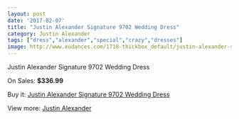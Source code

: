 ```yaml
---
layout: post
date: '2017-02-07'
title: "Justin Alexander Signature 9702 Wedding Dress"
category: Justin Alexander
tags: ["dress","alexander","special","crazy","dresses"]
image: http://www.eudances.com/1718-thickbox_default/justin-alexander-signature-9702-wedding-dress.jpg
---
```

Justin Alexander Signature 9702 Wedding Dress

On Sales: **$336.99**
<a href="https://www.eudances.com/en/justin-alexander/606-justin-alexander-signature-9702-wedding-dress.html"><amp-img layout="responsive" width="600" height="600" src="//www.eudances.com/1718-thickbox_default/justin-alexander-signature-9702-wedding-dress.jpg" alt="Justin Alexander Signature 9702 Wedding Dress 0" /></a>
<a href="https://www.eudances.com/en/justin-alexander/606-justin-alexander-signature-9702-wedding-dress.html"><amp-img layout="responsive" width="600" height="600" src="//www.eudances.com/1721-thickbox_default/justin-alexander-signature-9702-wedding-dress.jpg" alt="Justin Alexander Signature 9702 Wedding Dress 1" /></a>
<a href="https://www.eudances.com/en/justin-alexander/606-justin-alexander-signature-9702-wedding-dress.html"><amp-img layout="responsive" width="600" height="600" src="//www.eudances.com/1720-thickbox_default/justin-alexander-signature-9702-wedding-dress.jpg" alt="Justin Alexander Signature 9702 Wedding Dress 2" /></a>
<a href="https://www.eudances.com/en/justin-alexander/606-justin-alexander-signature-9702-wedding-dress.html"><amp-img layout="responsive" width="600" height="600" src="//www.eudances.com/1719-thickbox_default/justin-alexander-signature-9702-wedding-dress.jpg" alt="Justin Alexander Signature 9702 Wedding Dress 3" /></a>

Buy it: [Justin Alexander Signature 9702 Wedding Dress](https://www.eudances.com/en/justin-alexander/606-justin-alexander-signature-9702-wedding-dress.html "Justin Alexander Signature 9702 Wedding Dress")

View more: [Justin Alexander](https://www.eudances.com/en/7-justin-alexander "Justin Alexander")